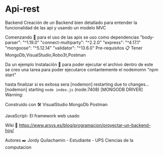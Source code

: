 # Api-rest

Backend
Creación de un Backend bien detallado para entender 
la funcionalidad de las api y usando un modelo MVC

Comenzando 🚀
para el uso de las apis se uso como dependencias
"body-parser": "^1.19.0"
"connect-multiparty": "^2.2.0"
"express": "^4.17.1"
"mongoose": "^5.12.14"
"validator": "^13.6.0"
Pre-requisitos 📋
Tener MongoDb,VisualStudio,Robo3t,Postman

Da un ejemplo
Instalación 🔧
para poder ejecutar el archivo dentro de este se creo 
una tarea para poder ejecutarce contantemente el 
nodemomn
"npm start"

hasta finalizar
si es exitosa sera
[nodemon] restarting due to changes...
[nodemon] starting `node index.js`
(node:7408) [MONGODB DRIVER] Warning:


Construido con 🛠️
VisualStudio
MongoDb
Postman

JavaScript- El framework web usado


Wiki 📖
https://www.arsys.es/blog/programacion/proyectar-un-backend-hoy/


Autores ✒️
Jordy Quilachamin - Estudiante - UPS
Ciencias de la computacion

